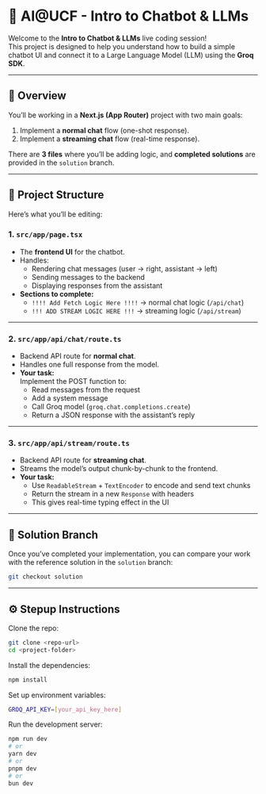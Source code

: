 # 🤖 AI@UCF - Intro to Chatbot & LLMs

Welcome to the **Intro to Chatbot & LLMs** live coding session!  
This project is designed to help you understand how to build a simple chatbot UI and connect it to a Large Language Model (LLM) using the **Groq SDK**.

---

## 🧱 Overview

You’ll be working in a **Next.js (App Router)** project with two main goals:

1. Implement a **normal chat** flow (one-shot response).
2. Implement a **streaming chat** flow (real-time response).

There are **3 files** where you’ll be adding logic, and **completed solutions** are provided in the `solution` branch.

---

## 📂 Project Structure

Here’s what you’ll be editing:

### 1. `src/app/page.tsx`

- The **frontend UI** for the chatbot.
- Handles:
  - Rendering chat messages (user → right, assistant → left)
  - Sending messages to the backend
  - Displaying responses from the assistant
- **Sections to complete:**
  - `!!!! Add Fetch Logic Here !!!!` → normal chat logic (`/api/chat`)
  - `!!! ADD STREAM LOGIC HERE !!!` → streaming logic (`/api/stream`)

---

### 2. `src/app/api/chat/route.ts`

- Backend API route for **normal chat**.
- Handles one full response from the model.
- **Your task:**  
  Implement the POST function to:
  - Read messages from the request
  - Add a system message
  - Call Groq model (`groq.chat.completions.create`)
  - Return a JSON response with the assistant’s reply

---

### 3. `src/app/api/stream/route.ts`

- Backend API route for **streaming chat**.
- Streams the model’s output chunk-by-chunk to the frontend.
- **Your task:**
  - Use `ReadableStream` + `TextEncoder` to encode and send text chunks
  - Return the stream in a new `Response` with headers
  - This gives real-time typing effect in the UI

---

## 🧩 Solution Branch

Once you’ve completed your implementation, you can compare your work with the reference solution in the `solution` branch:

```bash
git checkout solution
```

---

## ⚙️ Stepup Instructions

Clone the repo:

```bash
git clone <repo-url>
cd <project-folder>
```

Install the dependencies:

```bash
npm install
```

Set up environment variables:

```bash
GROQ_API_KEY=[your_api_key_here]
```

Run the development server:

```bash
npm run dev
# or
yarn dev
# or
pnpm dev
# or
bun dev
```
